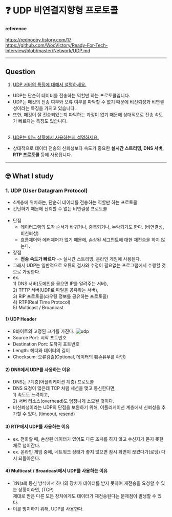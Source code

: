 # :question: UDP 비연결지향형 프로토콜

#### reference
https://rednooby.tistory.com/17<br>
https://github.com/WooVictory/Ready-For-Tech-Interview/blob/master/Network/UDP.md
<hr>

## Question
1. [UDP 서버의 특징에 대해서 설명하세요.](#1-udp-user-datagram-protocol)
- UDP는 단순히 데이터를 전송하는 역할만 하는 프로토콜입니다.
- UDP는 패킷의 전송 여부와 오류 여부를 파악할 수 없기 때문에 비신뢰성과 비연결성이라는 특징을 가지고 있습니다.
- 또한, 패킷이 잘 전송되었는지 파악하는 과정이 없기 때문에 상대적으로 전송 속도가 빠르다는 특징도 있습니다.
<br><br>

2. [UDP는 어느 상황에서 사용하는지 설명하세요.](#2-dns에서-udp를-사옹하는-이유)
- 상대적으로 데이터 전송의 신뢰성보다 속도가 중요한 **실시간 스트리밍, DNS 서버, RTP 프로토콜** 등에 사용됩니다.
<hr>

## :nerd_face:	What I study
### 1. UDP (User Datagram Protocol)
- 4계층에 위치하는, 단순히 데이터를 전송하는 역할만 하는 프로토콜
- 간단하기 때문에 신뢰할 수 없는 비연결성 프로토콜<br><br>
- 단점
  - 데이터그램의 도착 순서가 바뀌거나, 중복되거나, 누락되기도 한다. (비연결성, 비신뢰성)
  - 흐름제어와 에러제어가 없기 때문에, 손상된 세그먼트에 대한 재전송을 하지 않는다.
- 장점
  - **전송 속도가 빠르다** -> 실시간 스트리밍, 온라인 게임에 사용된다.
- 그래서 UDP는 일반적으로 오류의 검사와 수정이 필요없는 프로그램에서 수행할 것으로 가정한다.
- ex. <br>1) DNS 서버(도메인을 물으면 IP를 알려주는 서버), <br>2) TFTP 서버(UDP로 파일을 공유하는 서버), <br>3) RIP 프로토콜(라우팅 정보를 공유하는 프로토콜)<br>4) RTP(Real Time Protocol)<br>5) Multicast / Broadcast
#### 1) UDP Header
- 8바이트의 고정된 크기를 가진다.
![udp](https://t1.daumcdn.net/cfile/tistory/272A5A385759267B36)
- Source Port: 시작 포트번호
- Destination Port: 도착지 포트번호
- Length: 헤더와 데이터의 길이
- Checksum: 오류검출(Optional, 데이터의 훼손유무를 확인)
#### 2) DNS에서 UDP를 사옹하는 이유
- DNS는 7계층(어플리케이션 계층) 프로토콜
- DNS 요청이 많은데 TCP 처럼 세션을 맺고 통신한다면, <br>1) 속도도 느려지고, <br>2) 서버 리소스(overhead)도 엄청나게 소모될 것이다.
- 비신뢰성이라는 UDP의 단점을 보완하기 위해, 어플리케이션 계층에서 신뢰성을 추가할 수 있다. (timeout, resend)
#### 3) RTP에서 UDP를 사용하는 이유
- ex. 전화할 때, 손상된 데이터가 있어도 다른 조치를 하지 않고 수신자가 듣지 못한체로 넘어간다.
- ex. 온라인 게임 중에, 네트워크 상태가 좋지 않으면 잠시 화면이 끊겼다가(로딩) 다시 되돌아온다.
#### 4) Multicast / Broadcast에서 UDP를 사용하는 이유
- 1:N(all) 통신 방식에서 하나의 장치가 데이터를 받지 못하여 재전송을 요청할 수 있는 상황이라면, (TCP)<br>제대로 받은 다른 모든 장치에게도 데이터가 재전송된다는 문제점이 발생할 수 있다.
- 이를 방지하기 위해, UDP를 사용한다.